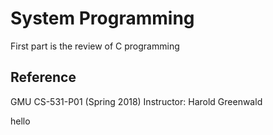 # System Programming
First part is the review of C programming  

## Reference
GMU CS-531-P01 (Spring 2018) Instructor: Harold Greenwald


hello
